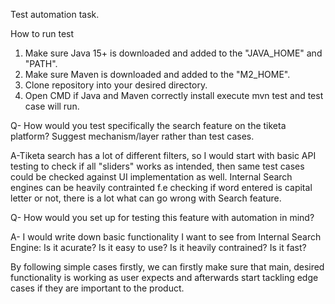 Test automation task.

How to run test

1. Make sure Java 15+ is downloaded and added to the "JAVA_HOME" and "PATH".
2. Make sure Maven is downloaded and added to the "M2_HOME".
3. Clone repository into your desired directory.
4. Open CMD if Java and Maven correctly install execute mvn test and test case will run. 

Q- How would you test specifically the search feature on the tiketa platform? Suggest
mechanism/layer rather than test cases.

A-Tiketa search has a lot of different filters, so I would start with basic API testing to check if all "sliders" works as intended, then same test cases could be checked against UI implementation as well. Internal Search engines can be heavily contrainted f.e checking if word entered is capital letter or not, there is a lot what can go wrong with Search feature.  

Q- How would you set up for testing this feature with automation in mind?

A- I would write down basic functionality I want to see from Internal Search Engine:
    Is it acurate?
    Is it easy to use? 
    Is it heavily contrained?
    Is it fast? 
   
By following simple cases firstly, we can firstly make sure that main, desired functionality is working as user expects and afterwards start tackling edge cases if they are important to the product. 
